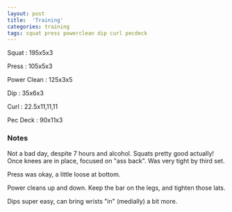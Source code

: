 ```yaml
---
layout: post
title:  'Training'
categories: training
tags: squat press powerclean dip curl pecdeck
---
```


Squat       :   195x5x3

Press       :   105x5x3

Power Clean :   125x3x5

Dip         :   35x6x3

Curl        :   22.5x11,11,11

Pec Deck    :   90x11x3

### Notes

Not a bad day, despite 7 hours and alcohol. Squats pretty good actually! Once knees are
in place, focused on "ass back". Was very tight by third set.

Press was okay, a little loose at bottom.

Power cleans up and down. Keep the bar on the legs, and tighten those lats.

Dips super easy, can bring wrists "in" (medially) a bit more.
